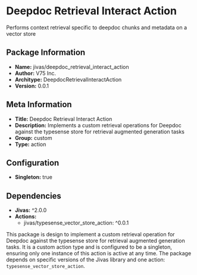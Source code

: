 # Deepdoc Retrieval Interact Action
Performs context retrieval specific to deepdoc chunks and metadata on a vector store

## Package Information

- **Name:** jivas/deepdoc_retrieval_interact_action
- **Author:** V75 Inc.
- **Architype:** DeepdocRetrievalInteractAction
- **Version:** 0.0.1

## Meta Information

- **Title:** Deepdoc Retrieval Interact Action
- **Description:** Implements a custom retrieval operations for Deepdoc against the typesense store for retrieval augmented generation tasks
- **Group:** custom
- **Type:** action

## Configuration

- **Singleton:** true

## Dependencies

- **Jivas:** ^2.0.0
- **Actions:**
  - jivas/typesense_vector_store_action: ^0.0.1

This package is design to implement a custom retrieval operation for Deepdoc against the typesense store for retrieval augmented generation tasks. It is a custom action type and is configured to be a singleton, ensuring only one instance of this action is active at any time. The package depends on specific versions of the Jivas library and one action: `typesense_vector_store_action`.
